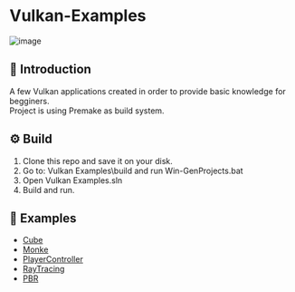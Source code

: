 # Vulkan-Examples
![image](https://user-images.githubusercontent.com/72545872/198892717-83cf9769-2b0c-46ba-94c5-302f24accfe8.png)

## :blue_book: Introduction
A few Vulkan applications created in order to provide basic knowledge for begginers.<br>
Project is using Premake as build system.

## :gear: Build
1. Clone this repo and save it on your disk.
2. Go to: Vulkan Examples\build and run Win-GenProjects.bat
3. Open Vulkan Examples.sln
4. Build and run.
## :page_with_curl: Examples
 - [Cube](https://github.com/I6-6-6I/Vulkan-Examples/tree/master/Cube)
 - [Monke](https://github.com/I6-6-6I/Vulkan-Examples/tree/master/Monke)
 - [PlayerController](https://github.com/I6-6-6I/Vulkan-Examples/tree/master/PlayerController)
 - [RayTracing](https://github.com/I6-6-6I/Vulkan-Examples/tree/master/RayTracing)
 - [PBR](https://github.com/I6-6-6I/Vulkan-Examples/tree/master/PBR)

